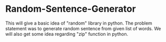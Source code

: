 # Random-Sentence-Generator
This will give a basic idea of "random" library in python. The problem statement was to generate random sentence from given list of words. We will also get some idea regarding "zip" function in python.
